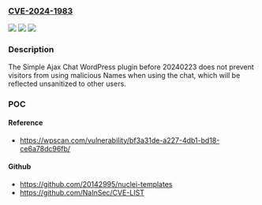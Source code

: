 ### [CVE-2024-1983](https://cve.mitre.org/cgi-bin/cvename.cgi?name=CVE-2024-1983)
![](https://img.shields.io/static/v1?label=Product&message=Simple%20Ajax%20Chat%20&color=blue)
![](https://img.shields.io/static/v1?label=Version&message=0%3C%2020240223%20&color=brighgreen)
![](https://img.shields.io/static/v1?label=Vulnerability&message=CWE-79%20Cross-Site%20Scripting%20(XSS)&color=brighgreen)

### Description

The Simple Ajax Chat  WordPress plugin before 20240223 does not prevent visitors from using malicious Names when using the chat, which will be reflected unsanitized to other users.

### POC

#### Reference
- https://wpscan.com/vulnerability/bf3a31de-a227-4db1-bd18-ce6a78dc96fb/

#### Github
- https://github.com/20142995/nuclei-templates
- https://github.com/NaInSec/CVE-LIST

